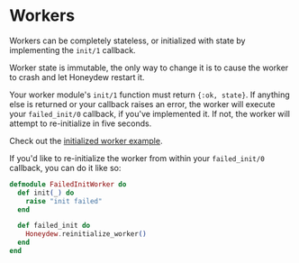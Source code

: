 # Workers

Workers can be completely stateless, or initialized with state by implementing the `init/1` callback.

Worker state is immutable, the only way to change it is to cause the worker to crash and let Honeydew restart it.

Your worker module's `init/1` function must return `{:ok, state}`. If anything else is returned or your callback raises an error, the worker will execute your `failed_init/0` callback, if you've implemented it. If not, the worker will attempt to re-initialize in five seconds.

Check out the [initialized worker example](https://github.com/koudelka/honeydew/examples/initialized_worker).

If you'd like to re-initialize the worker from within your `failed_init/0` callback, you can do it like so:

```elixir
defmodule FailedInitWorker do
  def init(_) do
    raise "init failed"
  end

  def failed_init do
    Honeydew.reinitialize_worker()
  end
end
```
